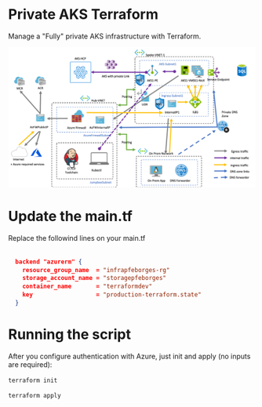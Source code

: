 # Private AKS Terraform
Manage a "Fully" private AKS infrastructure with Terraform.

![Full Architecture ](.\architecture.png "image Title")

# Update the main.tf

Replace the followind lines on your main.tf

```json

  backend "azurerm" {
    resource_group_name  = "infrapfeborges-rg"
    storage_account_name = "storagepfeborges"
    container_name       = "terraformdev"
    key                  = "production-terraform.state"
  }  

```

# Running the script
After you configure authentication with Azure, just init and apply (no inputs are required):

`terraform init`

`terraform apply`
